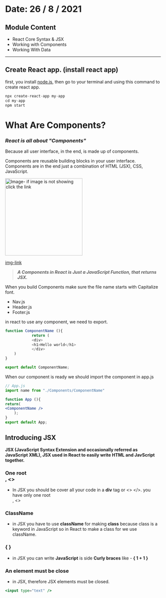 # Date: 26 / 8 / 2021

## Module Content

- React Core Syntax & JSX
- Working with Components
- Working With Data

---

## Create React app. (install react app)

first, you install [node.js](https://nodejs.org/en/), then go to your terminal and using this command to create react app.

```jsx
npx create-react-app my-app
cd my-app
npm start
```

# What Are Components?

### ***React is all about "Components"***

Because all user interface, in the end, is made up of components.

Components are reusable building blocks in your user interface. Components are in the end just a combination of HTML (JSX), CSS, JavaScript.

<img src="https://drive.google.com/file/d/1Y52m-X-lwVrkPN2TvWRD8_lVD6zOMcfN/view" alt="Image- if image is not showing click the link" width="250">

<!-- [](https://drive.google.com/file/d/1Y52m-X-lwVrkPN2TvWRD8_lVD6zOMcfN/view) -->

[img-link](https://drive.google.com/file/d/1Y52m-X-lwVrkPN2TvWRD8_lVD6zOMcfN/view)

> ***A Components in React is Just a JavaScript Function, that returns JSX.***

When you build Components make sure the file name starts with Capitalize font.

- Nav.js
- Header.js
- Footer.js

in react to use any component, we need to export.

```js
function ComponentName (){
			return (
			<div>
			<h1>Hello world</h1>
			</div>
	)
}

export default ComponentName;

```

When our component is ready we should import the component in app.js

```jsx
// App.js
import name from "./Components/ComponentName"

function App (){
return(
<ComponentName />
	);
}
export default App;
```

## Introducing JSX

**JSX (JavaScript Syntax Extension and occasionally referred as JavaScript XML), JSX used in React to easily write HTML and JavScript together.**

### One root <div>, <>

- In JSX you should be cover all your code in a **div** tag or <> </>. you have only one root <div>, <>

### ClassName

- in JSX you have to use **className** for making **class** because class is a keyword in JavaScript so in React to make a class for we use className.

### { }

- in JSX you can write **JavaScript** is side **Curly braces** like - **{ 1 + 1 }**

### An element must be close

- in JSX, therefore JSX elements must be closed.

```jsx
<input type="text" />
```
